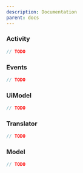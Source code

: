 ```yaml
---
description: Documentation
parent: docs
---
```


### Activity
```kotlin
// TODO
```

### Events
```kotlin
// TODO
```

### UiModel
```kotlin
// TODO
```

### Translator
```kotlin
// TODO
```

### Model
```kotlin
// TODO
```